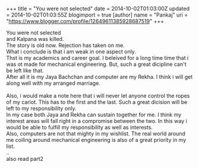 +++
title = "You were not selected"
date = 2014-10-02T01:03:00Z
updated = 2014-10-02T01:03:55Z
blogimport = true 
[author]
	name = "Pankaj"
	uri = "https://www.blogger.com/profile/12649611385928687519"
+++

<div dir="ltr" style="text-align: left;" trbidi="on">You were not selected<br />and Kalpana was killed.<br />The story is old now. Rejection has taken on me.<br />What i conclude is that i am weak in one aspect only.<br />Thst is my academics and career goal. I beleived for a long time time that i was ot made for mechanical engineering. But, such a great dicipline can't be left like that.<br />After all it is my Jaya Bachchan and computer are my Rekha. I think i will get along well with my arranged marriage. <br /><br />Also, i would make a note here that i will never let anyone control the ropes of my cariot. This has to the first and the last. Such a great dicision will be left to my responsibility only.<br />In my case both Jaya and Rekha can sustain together for me. I think my interest areas will fall right in a compromise between the two. In this way i would be able to fulfill my responsibility as well as interests.<br />Also, computers are not that mighty in my wishlist. The real world around me coiling around mechanical engineering is also of a great priority in my list.<br />..<br />also read part2</div>
